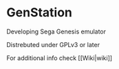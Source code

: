 GenStation
==========

Developing Sega Genesis emulator

Distrebuted under GPLv3 or later

For additional info check [[Wiki|wiki]]
